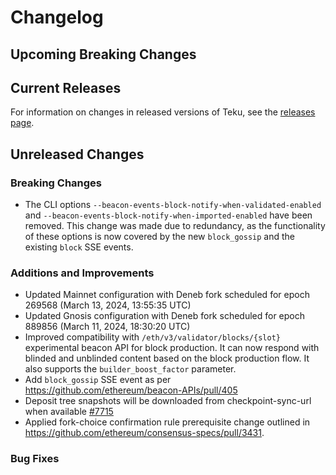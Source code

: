 # Changelog

## Upcoming Breaking Changes

## Current Releases

For information on changes in released versions of Teku, see
the [releases page](https://github.com/Consensys/teku/releases).

## Unreleased Changes

### Breaking Changes

- The CLI options `--beacon-events-block-notify-when-validated-enabled` and
  `--beacon-events-block-notify-when-imported-enabled` have been removed. This change was made due
  to redundancy, as the functionality of these options is now covered by the new `block_gossip` and
  the existing `block` SSE events.

### Additions and Improvements

- Updated Mainnet configuration with Deneb fork scheduled for epoch 269568 (March 13, 2024, 13:55:35 UTC)
- Updated Gnosis configuration with Deneb fork scheduled for epoch 889856 (March 11, 2024, 18:30:20 UTC)
- Improved compatibility with `/eth/v3/validator/blocks/{slot}` experimental beacon API for block production. It can now respond with blinded and unblinded content based on the block production flow. It also supports the `builder_boost_factor` parameter.
- Add `block_gossip` SSE event as per https://github.com/ethereum/beacon-APIs/pull/405
- Deposit tree snapshots will be downloaded from checkpoint-sync-url when available [#7715](https://github.com/Consensys/teku/issues/7715)
- Applied fork-choice confirmation rule prerequisite change outlined in https://github.com/ethereum/consensus-specs/pull/3431.

### Bug Fixes
